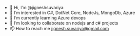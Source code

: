 - 👋 Hi, I’m @jigneshsuvariya
- 👀 I’m interested in C#, DotNet Core, NodeJs, MongoDb, Azure
- 🌱 I’m currently learning Azure devops
- 💞️ I’m looking to collaborate on nodejs and c# projects
- 📫 How to reach me jignesh.suvariya@gmail.com

<!---
jigneshsuvariya/jigneshsuvariya is a ✨ special ✨ repository because its `README.md` (this file) appears on your GitHub profile.
You can click the Preview link to take a look at your changes.
--->
